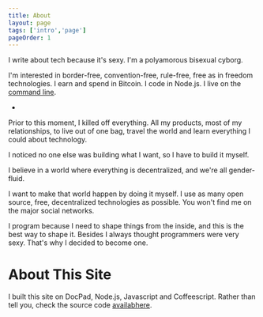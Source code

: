 ```yaml
---
title: About
layout: page
tags: ['intro','page']
pageOrder: 1
---
```


I write about tech because it's sexy. I'm a polyamorous bisexual cyborg. 

I'm interested in border-free, convention-free, rule-free, free as in freedom technologies. I earn and spend in Bitcoin. I code in Node.js. I live on the [command line](http://gwenbell.com/posts/digitalenvironment).

*

Prior to this moment, I killed off everything. All my products, most of my relationships, to live out of one bag, travel the world and learn everything I could about technology. 

I noticed no one else was building what I want, so I have to build it myself. 

I believe in a world where everything is decentralized, and we're all gender-fluid.

I want to make that world happen by doing it myself. I use as many open source, free, decentralized technologies as possible. You won't find me on the major social networks.

I program because I need to shape things from the inside, and this is the best way to shape it. Besides I always thought programmers were very sexy. That's why I decided to become one.

About This Site
===============

I built this site on DocPad, Node.js, Javascript and Coffeescript. Rather than tell you, check the source code [availabhere](https://github.com/gwenbell).
